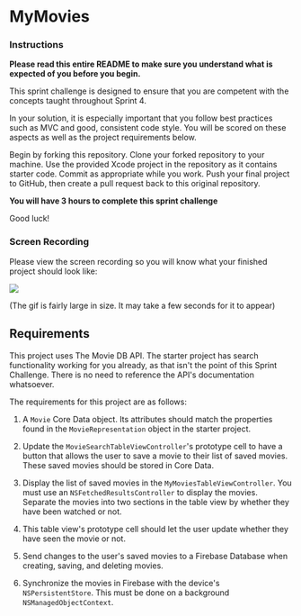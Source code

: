 # MyMovies

### Instructions

**Please read this entire README to make sure you understand what is expected of you before you begin.**

This sprint challenge is designed to ensure that you are competent with the concepts taught throughout Sprint 4.

In your solution, it is especially important that you follow best practices such as MVC and good, consistent code style. You will be scored on these aspects as well as the project requirements below.

Begin by forking this repository. Clone your forked repository to your machine. Use the provided Xcode project in the repository as it contains starter code. Commit as appropriate while you work. Push your final project to GitHub, then create a pull request back to this original repository.

**You will have 3 hours to complete this sprint challenge**

Good luck!

### Screen Recording

Please view the screen recording so you will know what your finished project should look like:

![](https://user-images.githubusercontent.com/16965587/43942387-0485bc3a-9c35-11e8-8553-2ed7afe6eb46.gif)

(The gif is fairly large in size. It may take a few seconds for it to appear)

## Requirements

This project uses The Movie DB API. The starter project has search functionality working for you already, as that isn't the point of this Sprint Challenge. There is no need to reference the API's documentation whatsoever.

The requirements for this project are as follows:

1. A `Movie` Core Data object. Its attributes should match the properties found in the `MovieRepresentation` object in the starter project.

2. Update the `MovieSearchTableViewController`'s prototype cell to have a button that allows the user to save a movie to their list of saved movies. These saved movies should be stored in Core Data.

3. Display the list of saved movies in the `MyMoviesTableViewController`. You must use an `NSFetchedResultsController` to display the movies. Separate the movies into two sections in the table view by whether they have been watched or not.

4. This table view's prototype cell should let the user update whether they have seen the movie or not.

5. Send changes to the user's saved movies to a Firebase Database when creating, saving, and deleting movies.

6. Synchronize the movies in Firebase with the device's `NSPersistentStore`. This must be done on a background `NSManagedObjectContext`.

